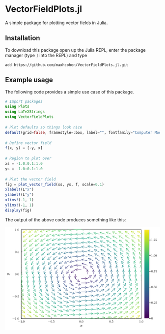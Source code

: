 # VectorFieldPlots.jl
A simple package for plotting vector fields in Julia.

## Installation
To download this package open up the Julia REPL, enter the package manager (type `]` into the REPL) and type

    add https://github.com/maxhcohen/VectorFieldPlots.jl.git

## Example usage
The following code provides a simple use case of this package.

```julia
# Import packages
using Plots
using LaTeXStrings
using VectorFieldPlots

# Plot defaults so things look nice
default(grid=false, framestyle=:box, label="", fontfamily="Computer Modern")

# Define vector field
f(x, y) = [-y, x]

# Region to plot over
xs = -1.0:0.1:1.0
ys = -1.0:0.1:1.0

# Plot the vector field
fig = plot_vector_field(xs, ys, f, scale=0.1)
xlabel!(L"x")
ylabel!(L"y")
xlims!(-1, 1)
ylims!(-1, 1)
display(fig)

```

The output of the above code produces something like this:

![](https://github.com/maxhcohen/VectorFieldPlots.jl/blob/main/images/example.png)
